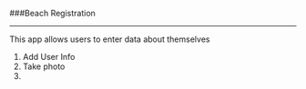 ###Beach Registration

---

This app allows users to enter data about themselves

1. Add User Info
2. Take photo
3. 